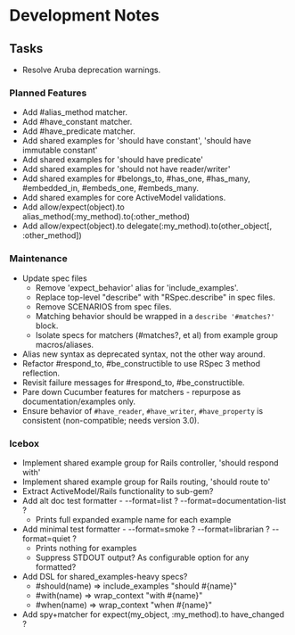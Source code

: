 # Development Notes

## Tasks

- Resolve Aruba deprecation warnings.

### Planned Features

- Add #alias_method matcher.
- Add #have_constant matcher.
- Add #have_predicate matcher.
- Add shared examples for 'should have constant', 'should have immutable constant'
- Add shared examples for 'should have predicate'
- Add shared examples for 'should not have reader/writer'
- Add shared examples for #belongs_to, #has_one, #has_many, #embedded_in, #embeds_one, #embeds_many.
- Add shared examples for core ActiveModel validations.
- Add allow/expect(object).to alias_method(:my_method).to(:other_method)
- Add allow/expect(object).to delegate(:my_method).to(other_object[, :other_method])

### Maintenance

- Update spec files
  - Remove 'expect_behavior' alias for 'include_examples'.
  - Replace top-level "describe" with "RSpec.describe" in spec files.
  - Remove SCENARIOS from spec files.
  - Matching behavior should be wrapped in a `describe '#matches?'` block.
  - Isolate specs for matchers (#matches?, et al) from example group macros/aliases.
- Alias new syntax as deprecated syntax, not the other way around.
- Refactor #respond_to, #be_constructible to use RSpec 3 method reflection.
- Revisit failure messages for #respond_to, #be_constructible.
- Pare down Cucumber features for matchers - repurpose as documentation/examples only.
- Ensure behavior of `#have_reader`, `#have_writer`, `#have_property` is consistent (non-compatible; needs version 3.0).

### Icebox

- Implement shared example group for Rails controller, 'should respond with'
- Implement shared example group for Rails routing, 'should route to'
- Extract ActiveModel/Rails functionality to sub-gem?
- Add alt doc test formatter - --format=list ? --format=documentation-list ?
  - Prints full expanded example name for each example
- Add minimal test formatter - --format=smoke ? --format=librarian ? --format=quiet ?
  - Prints nothing for examples
  - Suppress STDOUT output? As configurable option for any formatted?
- Add DSL for shared_examples-heavy specs?
  - #should(name) => include_examples "should #{name}"
  - #with(name)   => wrap_context "with #{name}"
  - #when(name)   => wrap_context "when #{name}"
- Add spy+matcher for expect(my_object, :my_method).to have_changed ?
